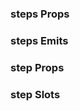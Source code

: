 ### steps Props

<field-table :data="stepsProps"/>

### steps Emits

<field-table :data="stepsEmits"/>

### step Props

<field-table :data="stepProps"/>

### step Slots

<field-table :data="stepSlots"/>

<script setup>
import { ref } from 'vue';

const stepsProps = ref([
  {
    name: 'type',
    desc: '步骤条的类型',
    type: '\'default\' | \'arrow\' | \'dot\' | \'navigation\'',
    value: '\'default\'',
  },
  {
    name: 'direction',
    desc: '步骤条的显示方向',
    type: '\'horizontal\' | \'vertical\'',
    value: '\'horizontal\'',
  },
  {
    name: 'label-placement',
    desc: '标签描述文字放置的位置',
    type: '\'horizontal\' | \'vertical\'',
    value: '\'horizontal\'',
  },
  {
    name: 'current',
    desc: '当前步骤数 (v-model)',
    type: 'number',
    value: '-',
  },
  {
    name: 'default-current',
    desc: '默认的步骤数（非受控状态）',
    type: 'number',
    value: '1',
  },
  {
    name: 'status',
    desc: '当前步骤的状态',
    type: '\'wait\' | \'process\' | \'finish\' | \'error\'',
    value: '\'process\'',
  },
  {
    name: 'line-less',
    desc: '是否使用无连接线样式',
    type: 'boolean',
    value: '`false`',
  },
  {
    name: 'small',
    desc: '是否使用小型步骤条',
    type: 'boolean',
    value: '`false`',
  },
  {
    name: 'changeable',
    desc: '是否可以点击切换',
    type: 'boolean',
    value: '`false`',
  },
]);

const stepsEmits = ref([
  {
    name: 'change',
    desc: '步骤数发生改变时触发',
    type: 'step: number, ev: Event',
    value: '-',
  },
]);

const stepProps = ref([
  {
    name: 'title',
    desc: '步骤的标题',
    type: 'string',
    value: '-',
  },
  {
    name: 'description',
    desc: '步骤的描述信息',
    type: 'string',
    value: '-',
  },
  {
    name: 'status',
    desc: '步骤的状态',
    type: '\'wait\' | \'process\' | \'finish\' | \'error\'',
    value: '-',
  },
  {
    name: 'disabled',
    desc: '是否禁用',
    type: 'boolean',
    value: '`false`',
  },
]);

const stepSlots = ref([
  {
    name: 'node',
    desc: '节点',
    type: 'step: number, status: string',
    value: '-',
  },
  {
    name: 'icon',
    desc: '图标',
    type: 'step: number, status: string',
    value: '-',
  },
  {
    name: 'description',
    desc: '描述内容',
    type: '-',
    value: '-',
  },
]);
</script>
